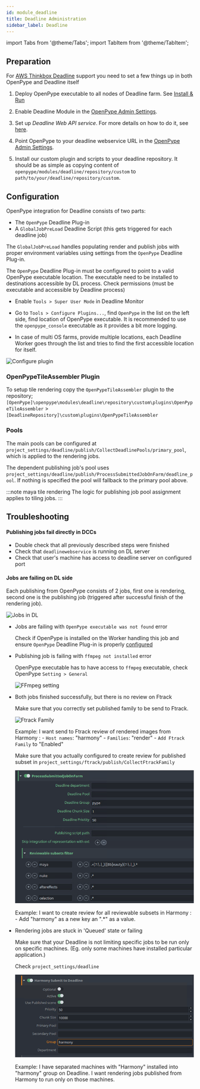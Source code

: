 ```yaml
---
id: module_deadline
title: Deadline Administration
sidebar_label: Deadline
---
```


import Tabs from '@theme/Tabs';
import TabItem from '@theme/TabItem';


## Preparation

For [AWS Thinkbox Deadline](https://www.awsthinkbox.com/deadline) support you need to set a few things up in both OpenPype and Deadline itself

1. Deploy OpenPype executable to all nodes of Deadline farm. See [Install & Run](admin_use.md)

2. Enable Deadline Module in the [OpenPype Admin Settings](admin_settings_system.md#deadline).

3. Set up *Deadline Web API service*. For more details on how to do it, see [here](https://docs.thinkboxsoftware.com/products/deadline/10.1/1_User%20Manual/manual/web-service.html).

4. Point OpenPype to your deadline webservice URL in the [OpenPype Admin Settings](admin_settings_system.md#deadline).

5. Install our custom plugin and scripts to your deadline repository. It should be as simple as copying content of `openpype/modules/deadline/repository/custom` to `path/to/your/deadline/repository/custom`.


## Configuration

OpenPype integration for Deadline consists of two parts:

- The `OpenPype` Deadline Plug-in
- A `GlobalJobPreLoad` Deadline Script (this gets triggered for each deadline job)

The `GlobalJobPreLoad` handles populating render and publish jobs with proper environment variables using settings from the `OpenPype` Deadline Plug-in.

The `OpenPype` Deadline Plug-in must be configured to point to a valid OpenPype executable location. The executable need to be installed to
destinations accessible by DL process. Check permissions (must be executable and accessible by Deadline process)

- Enable `Tools > Super User Mode` in Deadline Monitor

- Go to `Tools > Configure Plugins...`, find `OpenPype` in the list on the left side, find location of OpenPype
executable. It is recommended to use the `openpype_console` executable as it provides a bit more logging.

- In case of multi OS farms, provide multiple locations, each Deadline Worker goes through the list and tries to find the first accessible
 location for itself.

![Configure plugin](assets/deadline_configure_plugin.png)

### OpenPypeTileAssembler Plugin
To setup tile rendering copy the `OpenPypeTileAssembler` plugin to the repository;
`[OpenPype]\openpype\modules\deadline\repository\custom\plugins\OpenPypeTileAssembler` > `[DeadlineRepository]\custom\plugins\OpenPypeTileAssembler`

### Pools

The main pools can be configured at `project_settings/deadline/publish/CollectDeadlinePools/primary_pool`, which is applied to the rendering jobs.

The dependent publishing job's pool uses `project_settings/deadline/publish/ProcessSubmittedJobOnFarm/deadline_pool`. If nothing is specified the pool will fallback to the primary pool above.

:::note maya tile rendering
The logic for publishing job pool assignment applies to tiling jobs.
:::

## Troubleshooting

#### Publishing jobs fail directly in DCCs

- Double check that all previously described steps were finished
- Check that `deadlinewebservice` is running on DL server
- Check that user's machine has access to deadline server on configured port

#### Jobs are failing on DL side

Each publishing from OpenPype consists of 2 jobs, first one is rendering, second one is the publishing job (triggered after successful finish of the rendering job).

![Jobs in DL](assets/deadline_fail.png)

- Jobs are failing with `OpenPype executable was not found` error

    Check if OpenPype is installed on the Worker handling this job and ensure `OpenPype` Deadline Plug-in is properly [configured](#configuration)


- Publishing job is failing with `ffmpeg not installed` error

    OpenPype executable has to have access to `ffmpeg` executable, check OpenPype `Setting > General`

    ![FFmpeg setting](assets/ffmpeg_path.png)

- Both jobs finished successfully, but there is no review on Ftrack

    Make sure that you correctly set published family to be send to Ftrack.

    ![Ftrack Family](assets/ftrack/ftrack-collect-main.png)

    Example: I want send to Ftrack review of rendered images from Harmony :
        - `Host names`: "harmony"
        - `Families`: "render"
        - `Add Ftrack Family` to "Enabled"

    Make sure that you actually configured to create review for published subset in `project_settings/ftrack/publish/CollectFtrackFamily`

    ![Ftrack Family](assets/deadline_review.png)

    Example: I want to create review for all reviewable subsets in Harmony :
      - Add "harmony" as a new key an ".*" as a value.


- Rendering jobs are stuck in 'Queued' state or failing

    Make sure that your Deadline is not limiting specific jobs to be run only on specific machines. (Eg. only some machines have installed particular application.)

    Check `project_settings/deadline`

    ![Deadline group](assets/deadline_group.png)

    Example: I have separated machines with "Harmony" installed into "harmony" group on Deadline. I want rendering jobs published from Harmony to run only on those machines.
